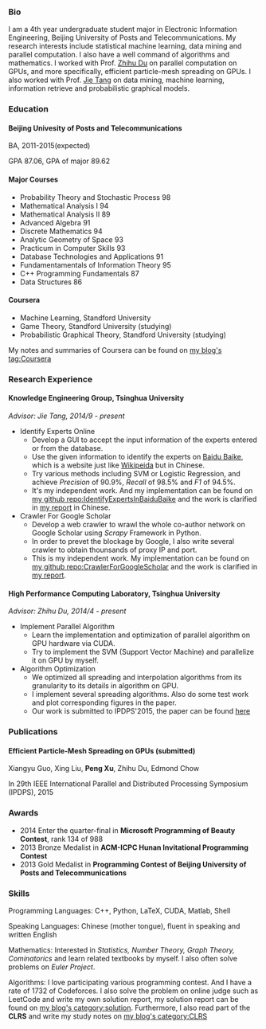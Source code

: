 ### Bio

I am a 4th year undergraduate student major in Electronic Information Engineering, Beijing University of Posts and Telecommunications. My research interests include statistical machine learning, data mining and parallel computation. I also have a well command of algorithms and mathematics. I worked with Prof. [Zhihu Du](http://hpclab.cs.tsinghua.edu.cn/~duzh) on parallel computation on GPUs, and more specifically, efficient particle-mesh spreading on GPUs. I also worked with Prof. [Jie Tang](http://keg.cs.tsinghua.edu.cn/jietang/) on data mining, machine learning, information retrieve and probabilistic graphical models.

### Education

#### Beijing Univesity of Posts and Telecommunications

BA, 2011-2015(expected)

GPA 87.06, GPA of major 89.62

#### Major Courses

- Probability Theory and Stochastic Process 98
- Mathematical Analysis I 94
- Mathematical Analysis II 89
- Advanced Algebra 91
- Discrete Mathematics 94
- Analytic Geometry of Space 93
- Practicum in Computer Skills 93
- Database Technologies and Applications 91
- Fundamentamentals of Information Theory 95
- C++ Programming Fundamentals 87
- Data Structures 86

#### Coursera

- Machine Learning, Standford University
- Game Theory, Standford University (studying)
- Probabilistic Graphical Theory, Standford University (studying)

My notes and summaries of Coursera can be found on [my blog's tag:Coursera](http://billyinn.wordpress.com/tag/coursera/)

### Research Experience

#### Knowledge Engineering Group, Tsinghua University

*Advisor: Jie Tang, 2014/9 - present*

- Identify Experts Online
	- Develop a GUI to accept the input information of the experts entered or from the database.
	- Use the given information to identify the experts on [Baidu Baike](http://baike.baidu.com/), which is a website just like [Wikipeida](http://www.wikipedia.org/) but in Chinese.
	- Try various methods including SVM or Logistic Regression, and achieve *Precision* of 90.9%, *Recall* of 98.5% and *F1* of 94.5%.
	- It's my independent work. And my implementation can be found on [my github repo:IdentifyExpertsInBaiduBaike](http://github.com/billy-inn/IdentifyExpertsInBaiduBaike) and the work is clarified in [my report](http://billy-inn.github.io/Homepage/Identify%20Experts%20In%20Baidu%20Baike.pdf) in Chinese.
- Crawler For Google Scholar
	- Develop a web crawler to wrawl the whole co-author network on Google Scholar using *Scrapy* Framework in Python. 
	- In order to prevet the blockage by Google, I also write several crawler to obtain thounsands of proxy IP and port.
	- This is my independent work. My implementation can be found on [my github repo:CrawlerForGoogleScholar](http://github.com/billy-inn/CrawlerForGoogleScholar) and the work is clarified in [my report](http://billy-inn.github.io/Homepage/Crawler%20For%20Google%20Scholar.pdf).

#### High Performance Computing Laboratory, Tsinghua University

*Advisor: Zhihu Du, 2014/4 - present*

- Implement Parallel Algorithm
	- Learn the implementation and optimization of parallel algorithm on GPU hardware via CUDA.
	- Try to implement the SVM (Support Vector Machine) and parallelize it on GPU by myself.
- Algorithm Optimization
	- We optimized all spreading and interpolation algorithms from its granularity to its details in algorithm on GPU.
	- I implement several spreading algorithms. Also do some test work and plot corresponding figures in the paper.
	- Our work is submitted to IPDPS'2015, the paper can be found [here](http://billy-inn.github.io/Homepage/IPDPS'15.pdf)

### Publications

#### Efficient Particle-Mesh Spreading on GPUs (submitted)

Xiangyu Guo, Xing Liu, **Peng Xu**, Zhihu Du, Edmond Chow

In 29th IEEE International Parallel and Distributed Processing Symposium (IPDPS), 2015

### Awards

- 2014 Enter the quarter-final in **Microsoft Programming of Beauty Contest**, rank 134 of 988
- 2013 Bronze Medalist in **ACM-ICPC Hunan Invitational Programming Contest**
- 2013 Gold Medalist in **Programming Contest of Beijing University of Posts and Telecommunications**

### Skills

Programming Languages: C++, Python, LaTeX, CUDA, Matlab, Shell

Speaking Languages: Chinese (mother tongue), fluent in speaking and written English

Mathematics: Interested in *Statistics, Number Theory, Graph Theory, Cominatorics* and learn related textbooks by myself. I also often solve problems on *Euler Project*.

Algorithms: I love participating various programming contest. And I have a rate of 1732 of Codeforces. I also solve the problem on online judge such as LeetCode and write my own solution report, my solution report can be found on [my blog's category:solution](http://billyinn.wordpress.com/category/solutions/). Furthermore, I also read part of the **CLRS** and write my study notes on [my blog's category:CLRS](http://billyinn.wordpress.com/category/algorithms/clrs/)
